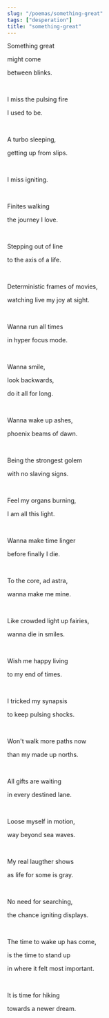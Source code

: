 ```yaml
---
slug: "/poemas/something-great"
tags: ["desperation"]
title: "something-great"
---
```

Something great

might come 

between blinks.

&nbsp;

I miss the pulsing fire 

I used to be.

&nbsp;

A turbo sleeping,

getting up from slips.

&nbsp;

I miss igniting.

&nbsp;

Finites walking

the journey I love.

&nbsp;

Stepping out of line

to the axis of a life.

&nbsp;

Deterministic frames of movies,

watching live my joy at sight.

&nbsp;

Wanna run all times

in hyper focus mode.

&nbsp;

Wanna smile, 

look backwards,

do it all for long.

&nbsp;

Wanna wake up ashes,

phoenix beams of dawn.

&nbsp;

Being the strongest golem

with no slaving signs.

&nbsp;

Feel my organs burning,

I am all this light.

&nbsp;

Wanna make time linger

before finally I die.

&nbsp;

To the core, ad astra,

wanna make me mine.

&nbsp;

Like crowded light up fairies,

wanna die in smiles.

&nbsp;

Wish me happy living

to my end of times.

&nbsp;

I tricked my synapsis

to keep pulsing shocks.

&nbsp;

Won't walk more paths now

than my made up norths.

&nbsp;

All gifts are waiting

in every destined lane.

&nbsp;

Loose myself in motion,

way beyond sea waves.

&nbsp;

My real laugther shows

as life for some is gray.

&nbsp;

No need for searching,

the chance igniting displays.

&nbsp;

The time to wake up has come,

is the time to stand up

in where it felt most important.

&nbsp;

It is time for hiking

towards a newer dream.